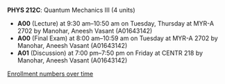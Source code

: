 **PHYS 212C**: Quantum Mechanics III (4 units)

- **A00** (Lecture) at 9:30 am–10:50 am on Tuesday, Thursday at MYR-A 2702 by Manohar, Aneesh Vasant (A01643142)
- **A00** (Final Exam) at 8:00 am–10:59 am on Tuesday at MYR-A 2702 by Manohar, Aneesh Vasant (A01643142)
- **A01** (Discussion) at 7:00 pm–7:50 pm on Friday at CENTR 218 by Manohar, Aneesh Vasant (A01643142)

[Enrollment numbers over time](./PHYS212C.tsv)
